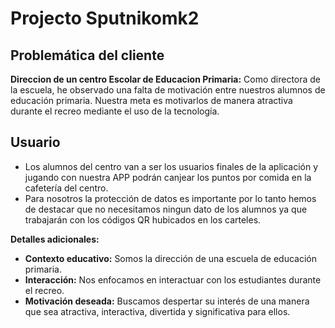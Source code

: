 # Projecto Sputnikomk2


## Problemática del cliente

**Direccion de un centro Escolar de Educacion Primaria:** Como directora de la escuela, he observado una falta de motivación entre nuestros alumnos de educación primaria. Nuestra meta es motivarlos de manera atractiva durante el recreo mediante el uso de la tecnología.

## Usuario

- Los alumnos del centro van a ser los usuarios finales de la aplicación y jugando con nuestra APP podrán canjear los puntos por comida en la cafetería del centro. 
- Para nosotros la protección de datos es importante por lo tanto hemos de destacar que no necesitamos ningun dato de los alumnos ya que trabajarán con los códigos QR hubicados en los carteles. 

**Detalles adicionales:**
- **Contexto educativo:** Somos la dirección de una escuela de educación primaria.
- **Interacción:** Nos enfocamos en interactuar con los estudiantes durante el recreo.
- **Motivación deseada:** Buscamos despertar su interés de una manera que sea atractiva, interactiva, divertida y significativa para ellos.


